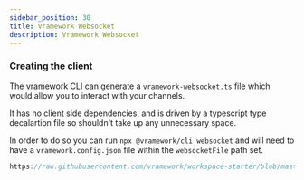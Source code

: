 ```yaml
---
sidebar_position: 30
title: Vramework Websocket
description: Vramework Websocket
---
```


### Creating the client

The vramework CLI can generate a `vramework-websocket.ts` file which would allow you to interact with your channels.

It has no client side dependencies, and is driven by a typescript type decalartion file so shouldn't take up any unnecessary space. 

In order to do so you can run `npx @vramework/cli websocket` and will need to have a `vramework.config.json` file within the `websocketFile` path set.

```typescript reference title="websocket.ts"
https://raw.githubusercontent.com/vramework/workspace-starter/blob/master/apps/cli/bin/websocket.ts
```
